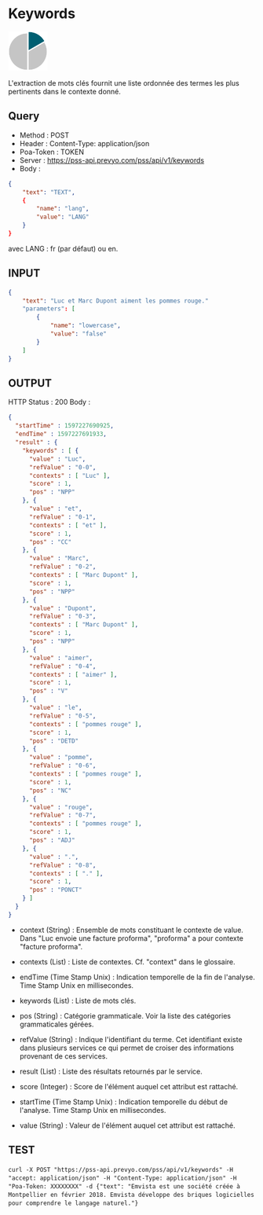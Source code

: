 Keywords
==

<img src="../images/ic_pss_mot_cle.png" alt="drawing" width="80"/>

L'extraction de mots clés fournit une liste ordonnée des termes les plus pertinents dans le contexte donné.

Query
--
* Method : POST
* Header : Content-Type: application/json
* Poa-Token : TOKEN
* Server : https://pss-api.prevyo.com/pss/api/v1/keywords
* Body : 

```JSON
{
	"text": "TEXT",
	{
		"name": "lang",
		"value": "LANG"
	}
}
```
avec LANG : fr (par défaut) ou en.

INPUT
--

```JSON
{
    "text": "Luc et Marc Dupont aiment les pommes rouge."
    "parameters": [
        {
            "name": "lowercase",
            "value": "false"
        }
    ]
}
```

OUTPUT
--
HTTP Status : 200
Body :

```JSON
{
  "startTime" : 1597227690925,
  "endTime" : 1597227691933,
  "result" : {
    "keywords" : [ {
      "value" : "Luc",
      "refValue" : "0-0",
      "contexts" : [ "Luc" ],
      "score" : 1,
      "pos" : "NPP"
    }, {
      "value" : "et",
      "refValue" : "0-1",
      "contexts" : [ "et" ],
      "score" : 1,
      "pos" : "CC"
    }, {
      "value" : "Marc",
      "refValue" : "0-2",
      "contexts" : [ "Marc Dupont" ],
      "score" : 1,
      "pos" : "NPP"
    }, {
      "value" : "Dupont",
      "refValue" : "0-3",
      "contexts" : [ "Marc Dupont" ],
      "score" : 1,
      "pos" : "NPP"
    }, {
      "value" : "aimer",
      "refValue" : "0-4",
      "contexts" : [ "aimer" ],
      "score" : 1,
      "pos" : "V"
    }, {
      "value" : "le",
      "refValue" : "0-5",
      "contexts" : [ "pommes rouge" ],
      "score" : 1,
      "pos" : "DETD"
    }, {
      "value" : "pomme",
      "refValue" : "0-6",
      "contexts" : [ "pommes rouge" ],
      "score" : 1,
      "pos" : "NC"
    }, {
      "value" : "rouge",
      "refValue" : "0-7",
      "contexts" : [ "pommes rouge" ],
      "score" : 1,
      "pos" : "ADJ"
    }, {
      "value" : ".",
      "refValue" : "0-8",
      "contexts" : [ "." ],
      "score" : 1,
      "pos" : "PONCT"
    } ]
  }
}

```

* context (String) : Ensemble de mots constituant le contexte de value.
Dans "Luc envoie une facture proforma", "proforma" a pour contexte "facture proforma".

* contexts (List) : Liste de contextes. Cf. "context" dans le glossaire.

* endTime (Time Stamp Unix) : Indication temporelle de la fin de l'analyse. Time Stamp Unix en millisecondes.

* keywords (List) : Liste de mots clés.

* pos (String) : Catégorie grammaticale. Voir la liste des catégories grammaticales gérées. 

* refValue (String) : Indique l'identifiant du terme. Cet identifiant existe dans plusieurs services ce qui permet de croiser des informations provenant de ces services.

* result (List) : Liste des résultats retournés par le service.

* score (Integer) : Score de l'élément auquel cet attribut est rattaché.

* startTime (Time Stamp Unix) : Indication temporelle du début de l'analyse. Time Stamp Unix en millisecondes.

* value (String) : Valeur de l'élément auquel cet attribut est rattaché.



TEST
--

`curl -X POST "https://pss-api.prevyo.com/pss/api/v1/keywords" -H "accept: application/json" -H "Content-Type: application/json" -H "Poa-Token: XXXXXXXX" -d {"text": "Emvista est une société créée à Montpellier en février 2018. Emvista développe des briques logicielles pour comprendre le langage naturel."}` 

